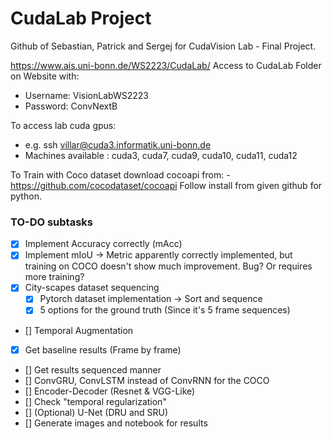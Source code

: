 # CudaLab Project

Github of Sebastian, Patrick and Sergej for CudaVision Lab - Final Project.

https://www.ais.uni-bonn.de/WS2223/CudaLab/
Access to CudaLab Folder on Website with:
 - Username: VisionLabWS2223
 - Password: ConvNextB

To access lab cuda gpus:
 - e.g. ssh villar@cuda3.informatik.uni-bonn.de
 - Machines available : cuda3, cuda7, cuda9, cuda10, cuda11, cuda12


To Train with Coco dataset download cocoapi from: 
    - https://github.com/cocodataset/cocoapi
Follow install from given github for python.

### TO-DO subtasks

- [x] Implement Accuracy correctly (mAcc)
- [x] Implement mIoU -> Metric apparently correctly implemented, but training on COCO doesn't show much improvement. Bug? Or requires more training?
- [x] City-scapes dataset sequencing
    - [x] Pytorch dataset implementation -> Sort and sequence
    - [x] 5 options for the ground truth (Since it's 5 frame sequences)
- [] Temporal Augmentation
- [x] Get baseline results (Frame by frame)
- [] Get results sequenced manner
- [] ConvGRU, ConvLSTM instead of ConvRNN for the COCO
- [] Encoder-Decoder (Resnet & VGG-Like)
- [] Check "temporal regularization"
- [] (Optional) U-Net (DRU and SRU) 
- [] Generate images and notebook for results

